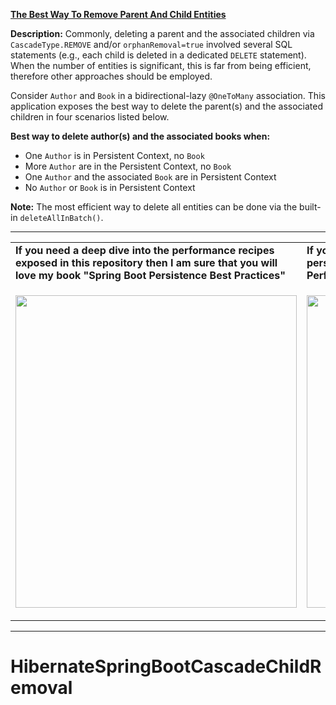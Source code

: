 **[The Best Way To Remove Parent And Child Entities](https://github.com/AnghelLeonard/Hibernate-SpringBoot/tree/master/HibernateSpringBootCascadeChildRemoval)**

**Description:** Commonly, deleting a parent and the associated children via `CascadeType.REMOVE`  and/or `orphanRemoval=true` involved several SQL statements (e.g., each child is deleted in a dedicated `DELETE` statement). When the number of entities is significant, this is far from being efficient, therefore other approaches should be employed. 

Consider `Author` and `Book` in a bidirectional-lazy `@OneToMany` association. This application exposes the best way to delete the parent(s) and the associated children in four scenarios listed below.

**Best way to delete author(s) and the associated books when:**
- One `Author` is in Persistent Context, no `Book`
- More `Author` are in the Persistent Context, no `Book`
- One `Author` and the associated `Book` are in Persistent Context
- No `Author` or `Book` is in Persistent Context
     
**Note:** The most efficient way to delete all entities can be done via the built-in `deleteAllInBatch()`. 
     
-----------------------------------------------------------------------------------------------------------------------    
<table>
     <tr><td><b>If you need a deep dive into the performance recipes exposed in this repository then I am sure that you will love my book "Spring Boot Persistence Best Practices"</b></td><td><b>If you need a hand of tips and illustrations of 100+ Java persistence performance issues then "Java Persistence Performance Illustrated Guide" is for you.</b></td></tr>
     <tr><td>
<a href="https://www.apress.com/us/book/9781484256251"><p align="left"><img src="https://github.com/AnghelLeonard/Hibernate-SpringBoot/blob/master/Spring%20Boot%20Persistence%20Best%20Practices.jpg" height="500" width="450"/></p></a>
</td><td>
<a href="https://leanpub.com/java-persistence-performance-illustrated-guide"><p align="right"><img src="https://github.com/AnghelLeonard/Hibernate-SpringBoot/blob/master/Java%20Persistence%20Performance%20Illustrated%20Guide.jpg" height="500" width="450"/></p></a>
</td></tr></table>

-----------------------------------------------------------------------------------------------------------------------    

# HibernateSpringBootCascadeChildRemoval

